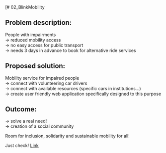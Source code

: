 [# 02_BlinkMobility

## Problem description:
People with impairments <br/>
-> reduced mobility access <br/>
-> no easy access for public transport<br/>
-> needs 3 days in advance to book for alternative ride services <br/>

## Proposed solution:

Mobility service for impaired people  <br/>
-> connect with volunteering car drivers <br/>
-> connect with available resources (specific cars in institutions...) <br/>
-> create user friendly web application specifically designed to this purpose <br/>

## Outcome:
-> solve a real need! <br/>
-> creation of a social community <br/>

Room for inclusion, solidarity and sustainable mobility for all!

Just check! [Link](http://blink-basel.mobi/)
